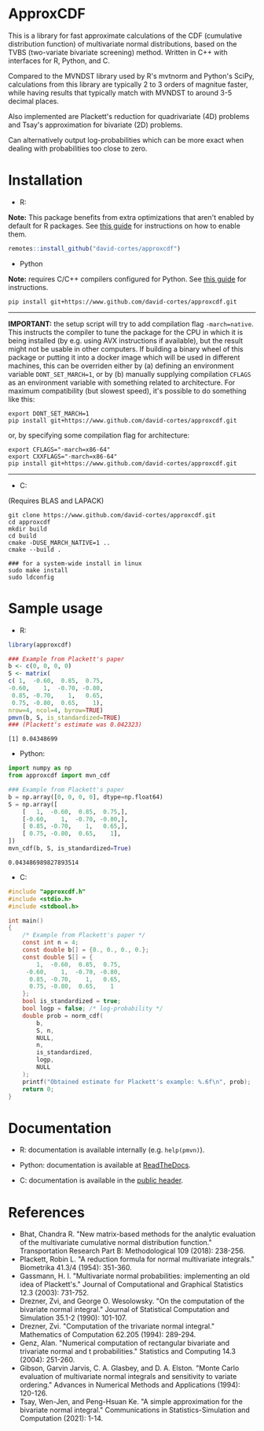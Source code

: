 # ApproxCDF

This is a library for fast approximate calculations of the CDF (cumulative distribution function) of multivariate normal distributions, based on the TVBS (two-variate bivariate screening) method. Written in C++ with interfaces for R, Python, and C.

Compared to the MVNDST library used by R's mvtnorm and Python's SciPy, calculations from this library are typically 2 to 3 orders of magnitue faster, while having results that typically match with MVNDST to around 3-5 decimal places.

Also implemented are Plackett's reduction for quadrivariate (4D) problems and Tsay's approximation for bivariate (2D) problems.

Can alternatively output log-probabilities which can be more exact when dealing with probabilities too close to zero.

# Installation

* R:

**Note:** This package benefits from extra optimizations that aren't enabled by default for R packages. See [this guide](https://github.com/david-cortes/installing-optimized-libraries) for instructions on how to enable them.

```r
remotes::install_github("david-cortes/approxcdf")
```

* Python

**Note:** requires C/C++ compilers configured for Python. See [this guide](https://github.com/david-cortes/installing-optimized-libraries) for instructions.

```
pip install git+https://www.github.com/david-cortes/approxcdf.git
```

** *
**IMPORTANT:** the setup script will try to add compilation flag `-march=native`. This instructs the compiler to tune the package for the CPU in which it is being installed (by e.g. using AVX instructions if available), but the result might not be usable in other computers. If building a binary wheel of this package or putting it into a docker image which will be used in different machines, this can be overriden either by (a) defining an environment variable `DONT_SET_MARCH=1`, or by (b) manually supplying compilation `CFLAGS` as an environment variable with something related to architecture. For maximum compatibility (but slowest speed), it's possible to do something like this:

```
export DONT_SET_MARCH=1
pip install git+https://www.github.com/david-cortes/approxcdf.git
```

or, by specifying some compilation flag for architecture:
```
export CFLAGS="-march=x86-64"
export CXXFLAGS="-march=x86-64"
pip install git+https://www.github.com/david-cortes/approxcdf.git
```
** *

* C:

(Requires BLAS and LAPACK)

```
git clone https://www.github.com/david-cortes/approxcdf.git
cd approxcdf
mkdir build
cd build
cmake -DUSE_MARCH_NATIVE=1 ..
cmake --build .

### for a system-wide install in linux
sudo make install
sudo ldconfig
```
# Sample usage

* R:
```r
library(approxcdf)

### Example from Plackett's paper
b <- c(0, 0, 0, 0)
S <- matrix(
c( 1,  -0.60,  0.85,  0.75,
-0.60,    1,  -0.70, -0.80,
 0.85, -0.70,    1,   0.65,
 0.75, -0.80,  0.65,    1),
nrow=4, ncol=4, byrow=TRUE)
pmvn(b, S, is_standardized=TRUE)
### (Plackett's estimate was 0.042323)
```
```
[1] 0.04348699
```

* Python:
```python
import numpy as np
from approxcdf import mvn_cdf

### Example from Plackett's paper
b = np.array([0, 0, 0, 0], dtype=np.float64)
S = np.array([
    [   1,  -0.60,  0.85,  0.75,],
    [-0.60,    1,  -0.70, -0.80,],
    [ 0.85, -0.70,    1,   0.65,],
    [ 0.75, -0.80,  0.65,    1],
])
mvn_cdf(b, S, is_standardized=True)
```
```
0.043486989827893514
```

* C:
```c
#include "approxcdf.h"
#include <stdio.h>
#include <stdbool.h>

int main()
{
    /* Example from Plackett's paper */
    const int n = 4;
    const double b[] = {0., 0., 0., 0.};
    const double S[] = {
        1,  -0.60,  0.85,  0.75,
     -0.60,    1,  -0.70, -0.80,
      0.85, -0.70,    1,   0.65,
      0.75, -0.80,  0.65,    1
    };
    bool is_standardized = true;
    bool logp = false; /* log-probability */
    double prob = norm_cdf(
        b,
        S, n,
        NULL,
        n,
        is_standardized,
        logp,
        NULL
    );
    printf("Obtained estimate for Plackett's example: %.6f\n", prob);
    return 0;
}
```

# Documentation

* R: documentation is available internally (e.g. `help(pmvn)`).

* Python: documentation is available at [ReadTheDocs](http://approxcdf.readthedocs.io/en/latest/).

* C: documentation is available in the [public header](https://github.com/david-cortes/approxcdf/blob/master/include/approxcdf.h).

# References

* Bhat, Chandra R. "New matrix-based methods for the analytic evaluation of the multivariate cumulative normal distribution function." Transportation Research Part B: Methodological 109 (2018): 238-256.
* Plackett, Robin L. "A reduction formula for normal multivariate integrals." Biometrika 41.3/4 (1954): 351-360.
* Gassmann, H. I. "Multivariate normal probabilities: implementing an old idea of Plackett's." Journal of Computational and Graphical Statistics 12.3 (2003): 731-752.
* Drezner, Zvi, and George O. Wesolowsky. "On the computation of the bivariate normal integral." Journal of Statistical Computation and Simulation 35.1-2 (1990): 101-107.
* Drezner, Zvi. "Computation of the trivariate normal integral." Mathematics of Computation 62.205 (1994): 289-294.
* Genz, Alan. "Numerical computation of rectangular bivariate and trivariate normal and t probabilities." Statistics and Computing 14.3 (2004): 251-260.
* Gibson, Garvin Jarvis, C. A. Glasbey, and D. A. Elston. "Monte Carlo evaluation of multivariate normal integrals and sensitivity to variate ordering." Advances in Numerical Methods and Applications (1994): 120-126.
* Tsay, Wen-Jen, and Peng-Hsuan Ke. "A simple approximation for the bivariate normal integral." Communications in Statistics-Simulation and Computation (2021): 1-14.
